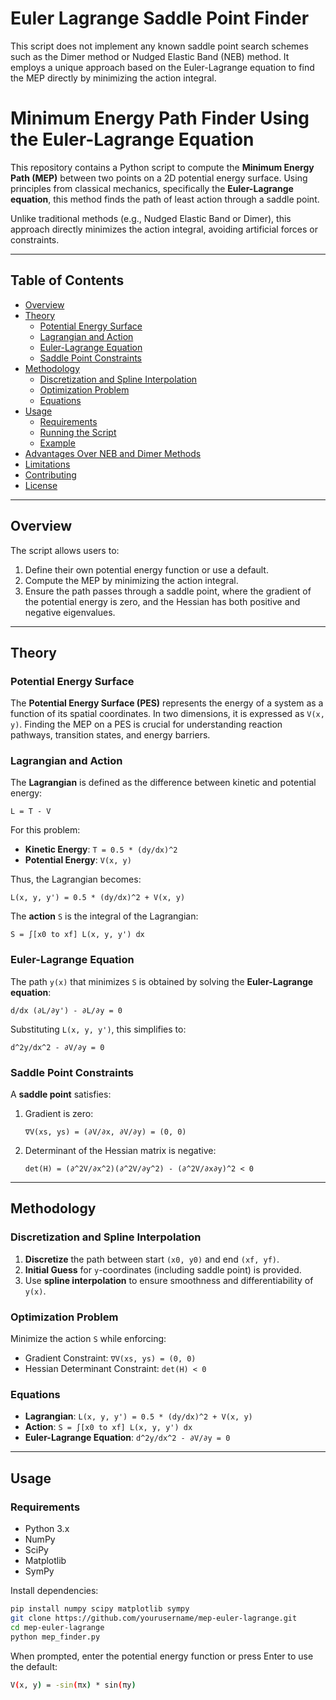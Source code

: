 # Euler Lagrange Saddle Point Finder
This script does not implement any known saddle point search schemes such as the Dimer method or Nudged Elastic Band (NEB) method. It employs a unique approach based on the Euler-Lagrange equation to find the MEP directly by minimizing the action integral.


# Minimum Energy Path Finder Using the Euler-Lagrange Equation

This repository contains a Python script to compute the **Minimum Energy Path (MEP)** between two points on a 2D potential energy surface. Using principles from classical mechanics, specifically the **Euler-Lagrange equation**, this method finds the path of least action through a saddle point.

Unlike traditional methods (e.g., Nudged Elastic Band or Dimer), this approach directly minimizes the action integral, avoiding artificial forces or constraints.

---

## Table of Contents
- [Overview](#overview)
- [Theory](#theory)
  - [Potential Energy Surface](#potential-energy-surface)
  - [Lagrangian and Action](#lagrangian-and-action)
  - [Euler-Lagrange Equation](#euler-lagrange-equation)
  - [Saddle Point Constraints](#saddle-point-constraints)
- [Methodology](#methodology)
  - [Discretization and Spline Interpolation](#discretization-and-spline-interpolation)
  - [Optimization Problem](#optimization-problem)
  - [Equations](#equations)
- [Usage](#usage)
  - [Requirements](#requirements)
  - [Running the Script](#running-the-script)
  - [Example](#example)
- [Advantages Over NEB and Dimer Methods](#advantages-over-neb-and-dimer-methods)
- [Limitations](#limitations)
- [Contributing](#contributing)
- [License](#license)

---

## Overview
The script allows users to:
1. Define their own potential energy function or use a default.
2. Compute the MEP by minimizing the action integral.
3. Ensure the path passes through a saddle point, where the gradient of the potential energy is zero, and the Hessian has both positive and negative eigenvalues.

---

## Theory

### Potential Energy Surface
The **Potential Energy Surface (PES)** represents the energy of a system as a function of its spatial coordinates. In two dimensions, it is expressed as `V(x, y)`. Finding the MEP on a PES is crucial for understanding reaction pathways, transition states, and energy barriers.

### Lagrangian and Action
The **Lagrangian** is defined as the difference between kinetic and potential energy:

    L = T - V

For this problem:
- **Kinetic Energy**: `T = 0.5 * (dy/dx)^2`
- **Potential Energy**: `V(x, y)`

Thus, the Lagrangian becomes:

    L(x, y, y') = 0.5 * (dy/dx)^2 + V(x, y)

The **action** `S` is the integral of the Lagrangian:

    S = ∫[x0 to xf] L(x, y, y') dx

### Euler-Lagrange Equation
The path `y(x)` that minimizes `S` is obtained by solving the **Euler-Lagrange equation**:

    d/dx (∂L/∂y') - ∂L/∂y = 0

Substituting `L(x, y, y')`, this simplifies to:

    d^2y/dx^2 - ∂V/∂y = 0

### Saddle Point Constraints
A **saddle point** satisfies:
1. Gradient is zero:

       ∇V(xs, ys) = (∂V/∂x, ∂V/∂y) = (0, 0)

2. Determinant of the Hessian matrix is negative:

       det(H) = (∂^2V/∂x^2)(∂^2V/∂y^2) - (∂^2V/∂x∂y)^2 < 0

---

## Methodology

### Discretization and Spline Interpolation
1. **Discretize** the path between start `(x0, y0)` and end `(xf, yf)`.
2. **Initial Guess** for `y`-coordinates (including saddle point) is provided.
3. Use **spline interpolation** to ensure smoothness and differentiability of `y(x)`.

### Optimization Problem
Minimize the action `S` while enforcing:
- Gradient Constraint: `∇V(xs, ys) = (0, 0)`
- Hessian Determinant Constraint: `det(H) < 0`

### Equations
- **Lagrangian**: `L(x, y, y') = 0.5 * (dy/dx)^2 + V(x, y)`
- **Action**: `S = ∫[x0 to xf] L(x, y, y') dx`
- **Euler-Lagrange Equation**: `d^2y/dx^2 - ∂V/∂y = 0`

---

## Usage

### Requirements
- Python 3.x
- NumPy
- SciPy
- Matplotlib
- SymPy

Install dependencies:
```bash
pip install numpy scipy matplotlib sympy
git clone https://github.com/yourusername/mep-euler-lagrange.git
cd mep-euler-lagrange
python mep_finder.py
```


When prompted, enter the potential energy function or press Enter to use the default:
```bash
V(x, y) = -sin(πx) * sin(πy)
```
